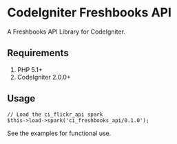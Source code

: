 # CodeIgniter Freshbooks API

A Freshbooks API Library for CodeIgniter.

## Requirements

1. PHP 5.1+
2. CodeIgniter 2.0.0+

## Usage

	// Load the ci_flickr_api spark
	$this->load->spark('ci_freshbooks_api/0.1.0');

See the examples for functional use.